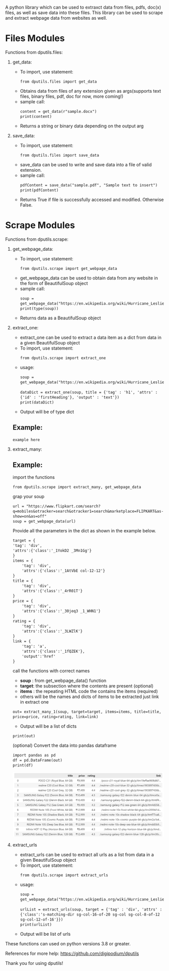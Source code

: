 A python library which can be used to extraxct data from files, pdfs, doc(x) files, as well as save data into these files. This library can be used to scrape and extract webpage data from websites as well.

# Files Modules

Functions from dputils.files:
1. get_data: 
    - To import, use statement: 
        ```python3
        from dputils.files import get_data
        ``` 
    - Obtains data from files of any extension given as args(supports text files, binary files, pdf, doc for now, more coming!)
    - sample call:
        ```python3
        content = get_data(r"sample.docx")
        print(content)
        ```
    - Returns a string or binary data depending on the output arg

2. save_data:
    - To import, use statement:
         ```python3
        from dputils.files import save_data
        ```
    - save_data can be used to write and save data into a file of valid   extension.
    - sample call: 
         ```python3
        pdfContent = save_data("sample.pdf", "Sample text to insert")
        print(pdfContent)
        ```
    - Returns True if file is successfully accessed and modified. Otherwise False.

# Scrape Modules
Functions from dputils.scrape:
1. get_webpage_data:
    - To import, use statement: 
         ```python3
        from dputils.scrape import get_webpage_data
        ```
    - get_webpage_data can be used to obtain data from any website in the   form of BeautifulSoup object
    - sample call: 
        ```python3
        soup = get_webpage_data("https://en.wikipedia.org/wiki/Hurricane_Leslie_(2018)")
        print(type(soup))
        ```
    - Returns data as a BeautifulSoup object

2. extract_one:
    - extract_one can be used to extract a data item as a dict from data in a given BeautifulSoup object
    - To import, use statement: 
        ```python3
        from dputils.scrape import extract_one
        ```
    - usage: 
        ```python3
        soup = get_webpage_data("https://en.wikipedia.org/wiki/Hurricane_Leslie_(2018)")

        dataDict = extract_one(soup, title = {'tag' : 'h1', 'attrs' : {'id' : 'firstHeading'}, 'output' : 'text'})
        print(dataDict)
        ```
    - Output will be of type dict

    ## Example:
    ```python3
    example here
    ```
3. extract_many:

    ## Example:
    import the functions
    ```python3
    from dputils.scrape import extract_many, get_webpage_data
    ```
    grap your soup
    ```python3
    url = "https://www.flipkart.com/search?q=mobiles&otracker=search&otracker1=search&marketplace=FLIPKART&as-show=on&as=off"
    soup = get_webpage_data(url)
    ```
    Provide all the parameters in the dict as shown in the example below.
    ```python3
    target = {
    'tag': 'div',
    'attrs':{'class':'_1YokD2 _3Mn1Gg'}
    }
    items = {
        'tag': 'div',
        'attrs':{'class':'_1AtVbE col-12-12'}
    }
    title = {
        'tag': 'div',
        'attrs':{'class':'_4rR01T'}
    }
    price = {
        'tag': 'div',
        'attrs':{'class':'_30jeq3 _1_WHN1'}
    }
    rating = {
        'tag': 'div',
        'attrs':{'class':'_3LWZlK'}
    }
    link = {
        'tag': 'a',
        'attrs':{'class':'_1fQZEK'},
        'output':'href'
    }
    ```
    call the functions with correct names
    - **soup** : from get_webpage_data() function
    - **target**: the subsection where the contents are present (optional)
    - **items** : the repeating HTML code the contains the items (required)
    - others will be the names and dicts of items to be extracted just link in extract one
    ```python3
    out= extract_many_1(soup, target=target, items=items, title=title, price=price, rating=rating, link=link)
    ```
    - Output will be a list of dicts
    ```python3
    print(out)
    ```
    (optional) Convert the data into pandas dataframe
    ```python3
    import pandas as pd
    df = pd.DataFrame(out)
    print(df)
    ```
    <img src="imgs/outputdf.png">

4. extract_urls
    - extract_urls can be used to extract all urls as a list from data in a given BeautifulSoup object
    - To import, use statement: 
        ```python3
        from dputils.scrape import extract_urls
        ```
    - usage: 
        ```python3
        soup = get_webpage_data("https://en.wikipedia.org/wiki/Hurricane_Leslie_(2018)")

        urlList = extract_urls(soup, target = {'tag' : 'div', 'attrs' : {'class':'s-matching-dir sg-col-16-of-20 sg-col sg-col-8-of-12 sg-col-12-of-16'}})
        print(urlList)
        ```
    - Output will be list of urls
    
These functions can used on python versions 3.8 or greater.

References for more help: https://github.com/digipodium/dputils

Thank you for using dputils!
